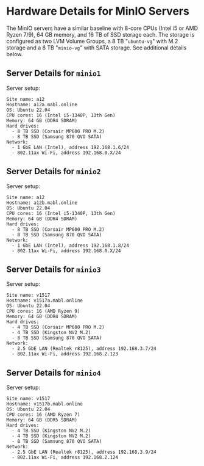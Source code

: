 
Hardware Details for MinIO Servers
==================================

The MinIO servers have a similar baseline with 8-core CPUs (Intel i5 or AMD Ryzen 7/9), 64 GB memory, and 16 TB of
SSD storage each. The storage is configured as two LVM Volume Groups, a 8 TB "`ubuntu-vg`" with M.2 storage and
a 8 TB "`minio-vg`" with SATA storage. See additional details below.


Server Details for `minio1`
---------------------------

Server setup:

    Site name: a12
    Hostname: a12a.mabl.online
    OS: Ubuntu 22.04
    CPU cores: 16 (Intel i5-1340P, 13th Gen)
    Memory: 64 GB (DDR4 SDRAM)
    Hard drives:
      - 8 TB SSD (Corsair MP600 PRO M.2)
      - 8 TB SSD (Samsung 870 QVO SATA)
    Network:
      - 1 GbE LAN (Intel), address 192.168.1.6/24
      - 802.11ax Wi-Fi, address 192.168.0.X/24


Server Details for `minio2`
---------------------------

Server setup:

    Site name: a12
    Hostname: a12b.mabl.online
    OS: Ubuntu 22.04
    CPU cores: 16 (Intel i5-1340P, 13th Gen)
    Memory: 64 GB (DDR4 SDRAM)
    Hard drives:
      - 8 TB SSD (Corsair MP600 PRO M.2)
      - 8 TB SSD (Samsung 870 QVO SATA)
    Network:
      - 1 GbE LAN (Intel), address 192.168.1.8/24
      - 802.11ax Wi-Fi, address 192.168.0.X/24


Server Details for `minio3`
---------------------------

Server setup:

    Site name: v1517
    Hostname: v1517a.mabl.online
    OS: Ubuntu 22.04
    CPU cores: 16 (AMD Ryzen 9)
    Memory: 64 GB (DDR4 SDRAM)
    Hard drives:
      - 4 TB SSD (Corsair MP600 PRO M.2)
      - 4 TB SSD (Kingston NV2 M.2)
      - 8 TB SSD (Samsung 870 QVO SATA)
    Network:
      - 2.5 GbE LAN (Realtek r8125), address 192.168.3.7/24
      - 802.11ax Wi-Fi, address 192.168.2.123


Server Details for `minio4`
---------------------------

Server setup:

    Site name: v1517
    Hostname: v1517b.mabl.online
    OS: Ubuntu 22.04
    CPU cores: 16 (AMD Ryzen 7)
    Memory: 64 GB (DDR5 SDRAM)
    Hard drives:
      - 4 TB SSD (Kingston NV2 M.2)
      - 4 TB SSD (Kingston NV2 M.2)
      - 8 TB SSD (Samsung 870 QVO SATA)
    Network:
      - 2.5 GbE LAN (Realtek r8125), address 192.168.3.9/24
      - 802.11ax Wi-Fi, address 192.168.2.124

